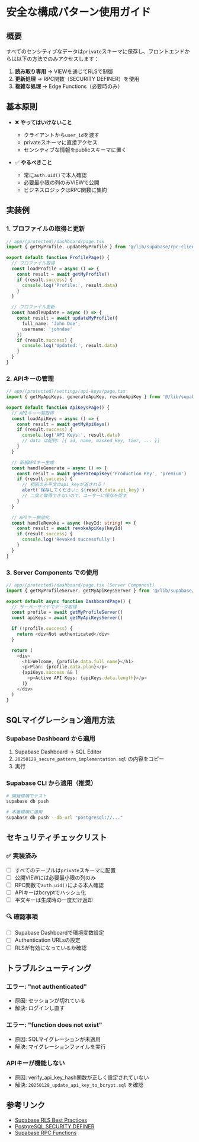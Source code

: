 # 安全な構成パターン使用ガイド

## 概要

すべてのセンシティブなデータは`private`スキーマに保存し、フロントエンドからは以下の方法でのみアクセスします：

1. **読み取り専用** → VIEWを通じてRLSで制御
2. **更新処理** → RPC関数（SECURITY DEFINER）を使用
3. **複雑な処理** → Edge Functions（必要時のみ）

## 基本原則

- ❌ **やってはいけないこと**
  - クライアントから`user_id`を渡す
  - privateスキーマに直接アクセス
  - センシティブな情報をpublicスキーマに置く

- ✅ **やるべきこと**
  - 常に`auth.uid()`で本人確認
  - 必要最小限の列のみVIEWで公開
  - ビジネスロジックはRPC関数に集約

## 実装例

### 1. プロファイルの取得と更新

```typescript
// app/(protected)/dashboard/page.tsx
import { getMyProfile, updateMyProfile } from '@/lib/supabase/rpc-client'

export default function ProfilePage() {
  // プロファイル取得
  const loadProfile = async () => {
    const result = await getMyProfile()
    if (result.success) {
      console.log('Profile:', result.data)
    }
  }

  // プロファイル更新
  const handleUpdate = async () => {
    const result = await updateMyProfile({
      full_name: 'John Doe',
      username: 'johndoe'
    })
    if (result.success) {
      console.log('Updated:', result.data)
    }
  }
}
```

### 2. APIキーの管理

```typescript
// app/(protected)/settings/api-keys/page.tsx
import { getMyApiKeys, generateApiKey, revokeApiKey } from '@/lib/supabase/rpc-client'

export default function ApiKeysPage() {
  // APIキー一覧取得
  const loadApiKeys = async () => {
    const result = await getMyApiKeys()
    if (result.success) {
      console.log('API Keys:', result.data)
      // data は配列: [{ id, name, masked_key, tier, ... }]
    }
  }

  // 新規APIキー生成
  const handleGenerate = async () => {
    const result = await generateApiKey('Production Key', 'premium')
    if (result.success) {
      // 初回のみ平文のapi_keyが返される！
      alert(`保存してください: ${result.data.api_key}`)
      // 二度と取得できないので、ユーザーに保存を促す
    }
  }

  // APIキー無効化
  const handleRevoke = async (keyId: string) => {
    const result = await revokeApiKey(keyId)
    if (result.success) {
      console.log('Revoked successfully')
    }
  }
}
```

### 3. Server Components での使用

```typescript
// app/(protected)/dashboard/page.tsx (Server Component)
import { getMyProfileServer, getMyApiKeysServer } from '@/lib/supabase/rpc-client'

export default async function DashboardPage() {
  // サーバーサイドでデータ取得
  const profile = await getMyProfileServer()
  const apiKeys = await getMyApiKeysServer()

  if (!profile.success) {
    return <div>Not authenticated</div>
  }

  return (
    <div>
      <h1>Welcome, {profile.data.full_name}</h1>
      <p>Plan: {profile.data.plan}</p>
      {apiKeys.success && (
        <p>Active API Keys: {apiKeys.data.length}</p>
      )}
    </div>
  )
}
```

## SQLマイグレーション適用方法

### Supabase Dashboard から適用

1. Supabase Dashboard → SQL Editor
2. `20250129_secure_pattern_implementation.sql` の内容をコピー
3. 実行

### Supabase CLI から適用（推奨）

```bash
# 開発環境でテスト
supabase db push

# 本番環境に適用
supabase db push --db-url "postgresql://..."
```

## セキュリティチェックリスト

### ✅ 実装済み

- [ ] すべてのテーブルは`private`スキーマに配置
- [ ] 公開VIEWには必要最小限の列のみ
- [ ] RPC関数で`auth.uid()`による本人確認
- [ ] APIキーはbcryptでハッシュ化
- [ ] 平文キーは生成時の一度だけ返却

### 🔍 確認事項

- [ ] Supabase Dashboardで環境変数設定
- [ ] Authentication URLsの設定
- [ ] RLSが有効になっているか確認

## トラブルシューティング

### エラー: "not authenticated"

- 原因: セッションが切れている
- 解決: ログインし直す

### エラー: "function does not exist"

- 原因: SQLマイグレーションが未適用
- 解決: マイグレーションファイルを実行

### APIキーが機能しない

- 原因: verify_api_key_hash関数が正しく設定されていない
- 解決: `20250128_update_api_key_to_bcrypt.sql` を確認

## 参考リンク

- [Supabase RLS Best Practices](https://supabase.com/docs/guides/auth/row-level-security)
- [PostgreSQL SECURITY DEFINER](https://www.postgresql.org/docs/current/sql-createfunction.html)
- [Supabase RPC Functions](https://supabase.com/docs/guides/database/functions)